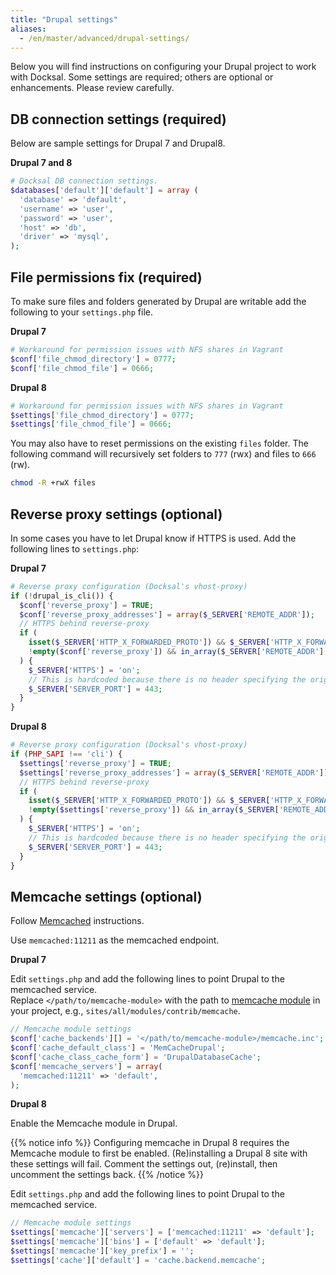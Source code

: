 ```yaml
---
title: "Drupal settings"
aliases:
  - /en/master/advanced/drupal-settings/
---
```



Below you will find instructions on configuring your Drupal project to work with Docksal.
Some settings are required; others are optional or enhancements. Please review carefully.

<a name="db"></a>
## DB connection settings (**required**)

Below are sample settings for Drupal 7 and Drupal8.

**Drupal 7 and 8**

```php
# Docksal DB connection settings.
$databases['default']['default'] = array (
  'database' => 'default',
  'username' => 'user',
  'password' => 'user',
  'host' => 'db',
  'driver' => 'mysql',
);
```

<a name="file-permissions"></a>
## File permissions fix (**required**)

To make sure files and folders generated by Drupal are writable add the following to your `settings.php` file.

**Drupal 7**

```php
# Workaround for permission issues with NFS shares in Vagrant
$conf['file_chmod_directory'] = 0777;
$conf['file_chmod_file'] = 0666;
```

**Drupal 8**

```php
# Workaround for permission issues with NFS shares in Vagrant
$settings['file_chmod_directory'] = 0777;
$settings['file_chmod_file'] = 0666;
```

You may also have to reset permissions on the existing `files` folder. 
The following command will recursively set folders to `777` (rwx) and files to `666` (rw).

```bash
chmod -R +rwX files
```

<a name="reverse-proxy"></a>
## Reverse proxy settings (**optional**)

In some cases you have to let Drupal know if HTTPS is used. Add the following lines to `settings.php`:

**Drupal 7**

```php
# Reverse proxy configuration (Docksal's vhost-proxy)
if (!drupal_is_cli()) {
  $conf['reverse_proxy'] = TRUE;
  $conf['reverse_proxy_addresses'] = array($_SERVER['REMOTE_ADDR']);
  // HTTPS behind reverse-proxy
  if (
    isset($_SERVER['HTTP_X_FORWARDED_PROTO']) && $_SERVER['HTTP_X_FORWARDED_PROTO'] == 'https' &&
    !empty($conf['reverse_proxy']) && in_array($_SERVER['REMOTE_ADDR'], $conf['reverse_proxy_addresses'])
  ) {
    $_SERVER['HTTPS'] = 'on';
    // This is hardcoded because there is no header specifying the original port.
    $_SERVER['SERVER_PORT'] = 443;
  }
}
```

**Drupal 8**

```php
# Reverse proxy configuration (Docksal's vhost-proxy)
if (PHP_SAPI !== 'cli') {
  $settings['reverse_proxy'] = TRUE;
  $settings['reverse_proxy_addresses'] = array($_SERVER['REMOTE_ADDR']);
  // HTTPS behind reverse-proxy
  if (
    isset($_SERVER['HTTP_X_FORWARDED_PROTO']) && $_SERVER['HTTP_X_FORWARDED_PROTO'] == 'https' &&
    !empty($settings['reverse_proxy']) && in_array($_SERVER['REMOTE_ADDR'], $settings['reverse_proxy_addresses'])
  ) {
    $_SERVER['HTTPS'] = 'on';
    // This is hardcoded because there is no header specifying the original port.
    $_SERVER['SERVER_PORT'] = 443;
  }
}
```

<a name="memcache"></a>
## Memcache settings (**optional**)

Follow [Memcached](/tools/memcached/) instructions.

Use `memcached:11211` as the memcached endpoint.

**Drupal 7**

Edit `settings.php` and add the following lines to point Drupal to the memcached service.  
Replace `</path/to/memcache-module>` with the path to [memcache module](https://www.drupal.org/project/memcache) in your project, e.g., `sites/all/modules/contrib/memcache`.

```php
// Memcache module settings
$conf['cache_backends'][] = '</path/to/memcache-module>/memcache.inc';
$conf['cache_default_class'] = 'MemCacheDrupal';
$conf['cache_class_cache_form'] = 'DrupalDatabaseCache';
$conf['memcache_servers'] = array(
  'memcached:11211' => 'default',
);
```

**Drupal 8**

Enable the Memcache module in Drupal.  

{{% notice info %}}
Configuring memcache in Drupal 8 requires the Memcache module to first be enabled.
(Re)installing a Drupal 8 site with these settings will fail.
Comment the settings out, (re)install, then uncomment the settings back.
{{% /notice %}} 

Edit `settings.php` and add the following lines to point Drupal to the memcached service. 

```php
// Memcache module settings
$settings['memcache']['servers'] = ['memcached:11211' => 'default'];
$settings['memcache']['bins'] = ['default' => 'default'];
$settings['memcache']['key_prefix'] = '';
$settings['cache']['default'] = 'cache.backend.memcache';
```
